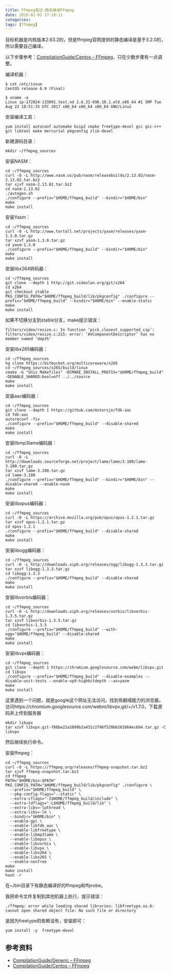 ```yaml
---
title: FFmpeg笔记-静态编译FFmpeg
date: 2018-02-01 17:18:11
categories:
tags: [ffmpeg]
---
```


目标机器是内核版本2.63.2的，但是ffmpeg官网提供的静态编译是基于3.2.0的，所以需要自己编译。

<!--more-->

以下步骤参考：[CompilationGuide/Centos – FFmpeg](https://trac.ffmpeg.org/wiki/CompilationGuide/Centos)，只在少数步骤有一点调整。

编译机器：

```
$ cat /etc/issue
CentOS release 6.9 (Final)

$ uname -a
Linux ip-172024-133091.test.nd 2.6.32-696.10.1.el6.x86_64 #1 SMP Tue Aug 22 18:51:35 UTC 2017 x86_64 x86_64 x86_64 GNU/Linux
```

安装编译工具：

```
yum install autoconf automake bzip2 cmake freetype-devel gcc gcc-c++ git libtool make mercurial pkgconfig zlib-devel
```

新建源码目录：

```
mkdir ~/ffmpeg_sources
```

安装NASM：

```
cd ~/ffmpeg_sources
curl -O -L http://www.nasm.us/pub/nasm/releasebuilds/2.13.02/nasm-2.13.02.tar.bz2
tar xjvf nasm-2.13.02.tar.bz2
cd nasm-2.13.02
./autogen.sh
./configure --prefix="$HOME/ffmpeg_build" --bindir="$HOME/bin"
make
make install
```

安装Yasm：

```
cd ~/ffmpeg_sources
curl -O -L http://www.tortall.net/projects/yasm/releases/yasm-1.3.0.tar.gz
tar xzvf yasm-1.3.0.tar.gz
cd yasm-1.3.0
./configure --prefix="$HOME/ffmpeg_build" --bindir="$HOME/bin"
make
make install
```

安装libx264转码器：

```
cd ~/ffmpeg_sources
git clone --depth 1 http://git.videolan.org/git/x264
cd x264
git checkout stable
PKG_CONFIG_PATH="$HOME/ffmpeg_build/lib/pkgconfig" ./configure --prefix="$HOME/ffmpeg_build" --bindir="$HOME/bin" --enable-static
make
make install
```

如果不切换分支到stable分支，make提示错误：

```
filters/video/resize.c: In function ‘pick_closest_supported_csp’:
filters/video/resize.c:215: error: ‘AVComponentDescriptor’ has no member named ‘depth’
```

安装libx265编码器：

```
cd ~/ffmpeg_sources
hg clone https://bitbucket.org/multicoreware/x265
cd ~/ffmpeg_sources/x265/build/linux
cmake -G "Unix Makefiles" -DCMAKE_INSTALL_PREFIX="$HOME/ffmpeg_build" -DENABLE_SHARED:bool=off ../../source
make
make install
```

安装aac编码器：

```
cd ~/ffmpeg_sources
git clone --depth 1 https://github.com/mstorsjo/fdk-aac
cd fdk-aac
autoreconf -fiv
./configure --prefix="$HOME/ffmpeg_build" --disable-shared
make
make install
```

安装libmp3lame编码器：

```
cd ~/ffmpeg_sources
curl -O -L http://downloads.sourceforge.net/project/lame/lame/3.100/lame-3.100.tar.gz
tar xzvf lame-3.100.tar.gz
cd lame-3.100
./configure --prefix="$HOME/ffmpeg_build" --bindir="$HOME/bin" --disable-shared --enable-nasm
make
make install
```

安装libopus编码器：

```
cd ~/ffmpeg_sources
curl -O -L https://archive.mozilla.org/pub/opus/opus-1.2.1.tar.gz
tar xzvf opus-1.2.1.tar.gz
cd opus-1.2.1
./configure --prefix="$HOME/ffmpeg_build" --disable-shared
make
make install
```

安装libogg编码器：

```
cd ~/ffmpeg_sources
curl -O -L http://downloads.xiph.org/releases/ogg/libogg-1.3.3.tar.gz
tar xzvf libogg-1.3.3.tar.gz
cd libogg-1.3.3
./configure --prefix="$HOME/ffmpeg_build" --disable-shared
make
make install
```

安装libvorbis编码器：

```
cd ~/ffmpeg_sources
curl -O -L http://downloads.xiph.org/releases/vorbis/libvorbis-1.3.5.tar.gz
tar xzvf libvorbis-1.3.5.tar.gz
cd libvorbis-1.3.5
./configure --prefix="$HOME/ffmpeg_build" --with-ogg="$HOME/ffmpeg_build" --disable-shared
make
make install
```

安装libvpx编码器：

```
cd ~/ffmpeg_sources
git clone --depth 1 https://chromium.googlesource.com/webm/libvpx.git
cd libvpx
./configure --prefix="$HOME/ffmpeg_build" --disable-examples --disable-unit-tests --enable-vp9-highbitdepth --as=yasm
make
make install
```

这里遇到一个问题，就是google这个网址无法访问，找到有翻墙能力的浏览器，访问https://chromium.googlesource.com/webm/libvpx.git/+/v1.7.0，下载源码并上传到服务器

```
mkdir libvpx
tar xzvf libvpx.git-f80be22a1099b2a431c2796f529bb261064ec6b4.tar.gz -C libvpx
```

然后继续执行命令。

安装ffmpeg：

```
cd ~/ffmpeg_sources
curl -O -L https://ffmpeg.org/releases/ffmpeg-snapshot.tar.bz2
tar xjvf ffmpeg-snapshot.tar.bz2
cd ffmpeg
PATH="$HOME/bin:$PATH" PKG_CONFIG_PATH="$HOME/ffmpeg_build/lib/pkgconfig" ./configure \
  --prefix="$HOME/ffmpeg_build" \
  --pkg-config-flags="--static" \
  --extra-cflags="-I$HOME/ffmpeg_build/include" \
  --extra-ldflags="-L$HOME/ffmpeg_build/lib" \
  --extra-libs=-lpthread \
  --extra-libs=-lm \
  --bindir="$HOME/bin" \
  --enable-gpl \
  --enable-libfdk_aac \
  --enable-libfreetype \
  --enable-libmp3lame \
  --enable-libopus \
  --enable-libvorbis \
  --enable-libvpx \
  --enable-libx264 \
  --enable-libx265 \
  --enable-nonfree
make
make install
hash -r
```

在~/bin目录下有静态编译好的ffmpeg和ffprobe。

我把命令文件复制到其他机器上执行，提示错误：

```
./ffmpeg: error while loading shared libraries: libfreetype.so.6: cannot open shared object file: No such file or directory`
```

是因为freetype的依赖没有，安装即可：

```
yum install -y  freetype-devel 
```

## 参考资料
- [CompilationGuide/Generic – FFmpeg](https://trac.ffmpeg.org/wiki/CompilationGuide/Generic)
- [CompilationGuide/Centos – FFmpeg](https://trac.ffmpeg.org/wiki/CompilationGuide/Centos)